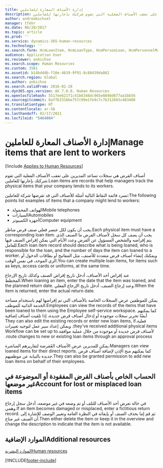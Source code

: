 ```yaml
---
title: إدارة الأصناف المعارة للعاملين
description: أصناف القرض هي سجلات تساعد المديرين على تعقب الأصناف الفعلية التي تقوم شركتك بإعارتها للعاملين.
author: andreabichsel
manager: tfehr
ms.date: 06/20/2017
ms.topic: article
ms.prod: ''
ms.service: dynamics-365-human-resources
ms.technology: ''
ms.search.form: HcmLoanItem, HcmLoanType, HcmPersonLoan, HcmPersonnelManagementWorkspace
audience: Application User
ms.reviewer: anbichse
ms.search.scope: Human Resources
ms.custom: 3581
ms.assetid: b14bdddb-f10e-4619-9f91-8c88439da862
ms.search.region: Global
ms.author: anbichse
ms.search.validFrom: 2016-02-28
ms.dyn365.ops.version: AX 7.0.0, Human Resources
ms.openlocfilehash: 5517ee621f1c41b6348dc965e8846d677aa1bb56
ms.sourcegitcommit: 6affb3316be757c99e1fe9c7c7b312b93c483408
ms.translationtype: HT
ms.contentlocale: ar-SA
ms.lasthandoff: 02/17/2021
ms.locfileid: "5464804"
---
```

# <a name="manage-items-that-are-lent-to-workers"></a><span data-ttu-id="ce11b-103">إدارة الأصناف المعارة للعاملين</span><span class="sxs-lookup"><span data-stu-id="ce11b-103">Manage items that are lent to workers</span></span>

[!include [Applies to Human Resources](../includes/applies-to-hr.md)]

<span data-ttu-id="ce11b-104">أصناف القرض هي سجلات تساعد المديرين على تعقب الأصناف الفعلية التي تقوم شركتك بإعارتها للعاملين.</span><span class="sxs-lookup"><span data-stu-id="ce11b-104">Loan items are records that help managers track the physical items that your company lends to its workers.</span></span> 

<span data-ttu-id="ce11b-105">تسرد قائمة النقاط التالية أمثلة للأصناف التي قد تقرضها شركة للعاملين:</span><span class="sxs-lookup"><span data-stu-id="ce11b-105">The following points list examples of items that a company might lend to workers:</span></span>
-   <span data-ttu-id="ce11b-106">الهواتف المحمولة</span><span class="sxs-lookup"><span data-stu-id="ce11b-106">Mobile telephones</span></span>
-   <span data-ttu-id="ce11b-107">السيارات</span><span class="sxs-lookup"><span data-stu-id="ce11b-107">Automobiles</span></span>
-   <span data-ttu-id="ce11b-108">أجهزة الكمبيوتر</span><span class="sxs-lookup"><span data-stu-id="ce11b-108">Computer equipment</span></span>

<span data-ttu-id="ce11b-109">يجب أن يكون لكل عنصر فعلي صنف قرض مناظر.</span><span class="sxs-lookup"><span data-stu-id="ce11b-109">Each physical item must have a corresponding loan item.</span></span> <span data-ttu-id="ce11b-110">يجب أن يصف كل سجل لأصناف القرض ما الصنف الذي يتم إقراضه والشخص المسؤول عن القرض وعدد الأيام التي يمكن إقراض الصنف فيها للعامل.</span><span class="sxs-lookup"><span data-stu-id="ce11b-110">Each loan item record should describe what is being loaned, who is responsible for the loan, and the number of days the item can loaned to a worker.</span></span> <span data-ttu-id="ce11b-111">ويمكنك إنشاء أصناف قرض متعددة للأصنف، مثل المفاتيح أو بطاقات الدخول أو الزي الموحد، في نفس الوقت.</span><span class="sxs-lookup"><span data-stu-id="ce11b-111">You can create multiple loan items, for items such as keys, access cards or uniforms, at the same time.</span></span> 

<span data-ttu-id="ce11b-112">عند إقراض أحد الأصناف، أدخل تاريخ إقراض الصنف وكذلك تاريخ الإرجاع المخطط.</span><span class="sxs-lookup"><span data-stu-id="ce11b-112">When loaning an item, enter the date that the item was loaned, and the planned return date.</span></span> <span data-ttu-id="ce11b-113">وعند إرجاع الصنف، أدخل تاريخ الإرجاع الفعلي.</span><span class="sxs-lookup"><span data-stu-id="ce11b-113">When the item is returned, enter the actual return date.</span></span>

<span data-ttu-id="ce11b-114">يمكن للموظفين عرض السجلات الخاصة بالأصناف التي تم إقراضها لهم باستخدام مساحة الخدمة الذاتية للموظف.</span><span class="sxs-lookup"><span data-stu-id="ce11b-114">Employees can view the records of the items that have been loaned to them using the Employee self-service workspace.</span></span> <span data-ttu-id="ce11b-115">‏‫كما يمكنهم أيضًا تحرير سجلات موجودة أو إدخال أصناف قرض جديدة، إذا تلقيت أصناف إضافية فعلية.</span><span class="sxs-lookup"><span data-stu-id="ce11b-115">They can also edit the existing records or enter new loan items, if they've received additional physical items.</span></span>  <span data-ttu-id="ce11b-116">ويمكن إعداد سير عمل لتوجيه تغييرات لأصناف قرض جديدة أو موجودة من خلال عملية موافقة.‬‏‫</span><span class="sxs-lookup"><span data-stu-id="ce11b-116">Workflow can be set up to route changes to new or existing loan items through an approval process.</span></span> 

<span data-ttu-id="ce11b-117">يمكن للمديرين عرض الأصناف المُقرضة لتقاريرهم المباشرة.</span><span class="sxs-lookup"><span data-stu-id="ce11b-117">Managers can view loaned items for their direct reports.</span></span> <span data-ttu-id="ce11b-118">كما يمكنهم منح الإذن لإضافة أصناف قرض جديدة بالنيابة عن موظفيهم.</span><span class="sxs-lookup"><span data-stu-id="ce11b-118">They can also be granted permission to add new loan items on behalf of their employees.</span></span>

 <a name="account-for-lost-or-misplaced-loan-items"></a><span data-ttu-id="ce11b-119"> الحساب الخاص بأصناف القرض المفقودة أو الموضوعة في غير موضعها</span><span class="sxs-lookup"><span data-stu-id="ce11b-119">Account for lost or misplaced loan items</span></span>
-----------------------------------------

<span data-ttu-id="ce11b-120">في حالة تعرض أحد الأصناف للتلف أو تم وضعه في غير موضعه، أدخل سجل إرجاع وهمي.</span><span class="sxs-lookup"><span data-stu-id="ce11b-120">If an item becomes damaged or misplaced, enter a fictitious return record.</span></span> <span data-ttu-id="ce11b-121">ثم قم إما بحذف الصنف أو بإبقائه في النظرة العامة وتغيير الوصف للإشارة إلى أن الصنف غير متاح.</span><span class="sxs-lookup"><span data-stu-id="ce11b-121">Then either delete the item or keep it in the overview and change the description to indicate that the item is not available.</span></span>


<a name="additional-resources"></a><span data-ttu-id="ce11b-122">الموارد الإضافية</span><span class="sxs-lookup"><span data-stu-id="ce11b-122">Additional resources</span></span>
--------

[<span data-ttu-id="ce11b-123">الموارد البشرية</span><span class="sxs-lookup"><span data-stu-id="ce11b-123">Human resources</span></span>](index.md)





[!INCLUDE[footer-include](../includes/footer-banner.md)]